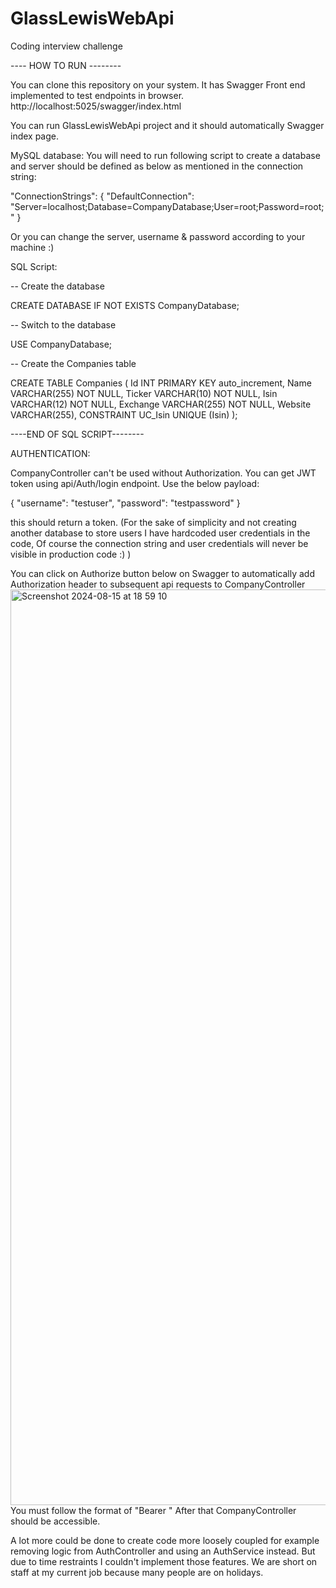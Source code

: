 # GlassLewisWebApi
 Coding interview challenge

---- HOW TO RUN --------

You can clone this repository on your system. 
It has Swagger Front end implemented to test endpoints in browser.
http://localhost:5025/swagger/index.html

You can run GlassLewisWebApi project and it should automatically Swagger index page. 

MySQL database: 
You will need to run following script to create a database and server should be defined as below as mentioned in the connection string: 

"ConnectionStrings": {
    "DefaultConnection": "Server=localhost;Database=CompanyDatabase;User=root;Password=root;"
}

Or you can change the server, username & password according to your machine :)

SQL Script: 

-- Create the database

CREATE DATABASE IF NOT EXISTS CompanyDatabase;


-- Switch to the database

USE CompanyDatabase;


-- Create the Companies table

CREATE TABLE Companies (
    Id INT PRIMARY KEY auto_increment,
    Name VARCHAR(255) NOT NULL,
    Ticker VARCHAR(10) NOT NULL,
    Isin VARCHAR(12) NOT NULL,
    Exchange VARCHAR(255) NOT NULL,
    Website VARCHAR(255),
    CONSTRAINT UC_Isin UNIQUE (Isin)
);

----END OF SQL SCRIPT--------

AUTHENTICATION: 

CompanyController can't be used without Authorization. 
You can get JWT token using api/Auth/login endpoint.
Use the below payload: 

{
  "username": "testuser",
  "password": "testpassword"
}


this should return a token.
(For the sake of simplicity and not creating another database to store users I have hardcoded user credentials in the code, Of course the connection string and user credentials will never be visible in production code :) )

You can click on Authorize button below on Swagger to automatically add Authorization header to subsequent api requests to CompanyController
<img width="1465" alt="Screenshot 2024-08-15 at 18 59 10" src="https://github.com/user-attachments/assets/4fcae904-1cec-497c-826a-5663d75e05d9">
You must follow the format of "Bearer <your-jwt-token>"
After that CompanyController should be accessible. 

A lot more could be done to create code more loosely coupled for example removing logic from AuthController and using an AuthService instead. But due to time restraints I couldn't implement those features. We are short on staff at my current job because many people are on holidays. 
